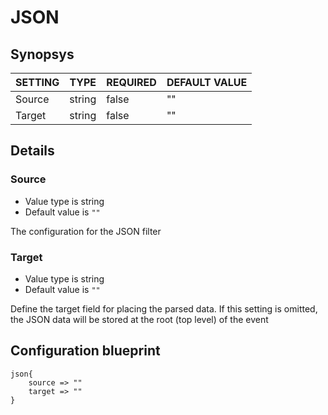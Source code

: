 # JSON


## Synopsys


| SETTING |  TYPE  | REQUIRED | DEFAULT VALUE |
|---------|--------|----------|---------------|
| Source  | string | false    | ""            |
| Target  | string | false    | ""            |


## Details

### Source
* Value type is string
* Default value is `""`

The configuration for the JSON filter

### Target
* Value type is string
* Default value is `""`

Define the target field for placing the parsed data. If this setting is omitted,
the JSON data will be stored at the root (top level) of the event



## Configuration blueprint

```
json{
	source => ""
	target => ""
}
```

